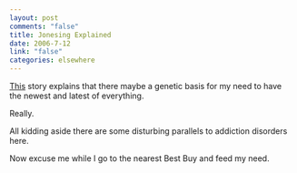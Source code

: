 ```yaml
--- 
layout: post
comments: "false"
title: Jonesing Explained
date: 2006-7-12
link: "false"
categories: elsewhere
---
```

<a href="http://news.scotsman.com/scitech.cfm?id=1008372006" title="genetic basis for an overwhelming need for the new and novel">This</a> story explains that there maybe a genetic basis for my need to have the newest and latest of everything.

Really.

All kidding aside there are some disturbing parallels to addiction disorders here.

Now excuse me while I go to the nearest Best Buy and feed my need.
